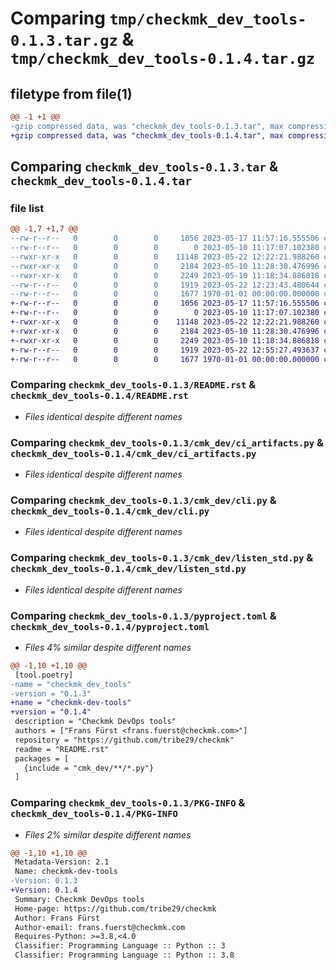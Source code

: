 # Comparing `tmp/checkmk_dev_tools-0.1.3.tar.gz` & `tmp/checkmk_dev_tools-0.1.4.tar.gz`

## filetype from file(1)

```diff
@@ -1 +1 @@
-gzip compressed data, was "checkmk_dev_tools-0.1.3.tar", max compression
+gzip compressed data, was "checkmk_dev_tools-0.1.4.tar", max compression
```

## Comparing `checkmk_dev_tools-0.1.3.tar` & `checkmk_dev_tools-0.1.4.tar`

### file list

```diff
@@ -1,7 +1,7 @@
--rw-r--r--   0        0        0     1056 2023-05-17 11:57:16.555506 checkmk_dev_tools-0.1.3/README.rst
--rw-r--r--   0        0        0        0 2023-05-10 11:17:07.102380 checkmk_dev_tools-0.1.3/cmk_dev/__init__.py
--rwxr-xr-x   0        0        0    11148 2023-05-22 12:22:21.988260 checkmk_dev_tools-0.1.3/cmk_dev/ci_artifacts.py
--rwxr-xr-x   0        0        0     2184 2023-05-10 11:28:30.476996 checkmk_dev_tools-0.1.3/cmk_dev/cli.py
--rwxr-xr-x   0        0        0     2249 2023-05-10 11:18:34.886818 checkmk_dev_tools-0.1.3/cmk_dev/listen_std.py
--rw-r--r--   0        0        0     1919 2023-05-22 12:23:43.480644 checkmk_dev_tools-0.1.3/pyproject.toml
--rw-r--r--   0        0        0     1677 1970-01-01 00:00:00.000000 checkmk_dev_tools-0.1.3/PKG-INFO
+-rw-r--r--   0        0        0     1056 2023-05-17 11:57:16.555506 checkmk_dev_tools-0.1.4/README.rst
+-rw-r--r--   0        0        0        0 2023-05-10 11:17:07.102380 checkmk_dev_tools-0.1.4/cmk_dev/__init__.py
+-rwxr-xr-x   0        0        0    11148 2023-05-22 12:22:21.988260 checkmk_dev_tools-0.1.4/cmk_dev/ci_artifacts.py
+-rwxr-xr-x   0        0        0     2184 2023-05-10 11:28:30.476996 checkmk_dev_tools-0.1.4/cmk_dev/cli.py
+-rwxr-xr-x   0        0        0     2249 2023-05-10 11:18:34.886818 checkmk_dev_tools-0.1.4/cmk_dev/listen_std.py
+-rw-r--r--   0        0        0     1919 2023-05-22 12:55:27.493637 checkmk_dev_tools-0.1.4/pyproject.toml
+-rw-r--r--   0        0        0     1677 1970-01-01 00:00:00.000000 checkmk_dev_tools-0.1.4/PKG-INFO
```

### Comparing `checkmk_dev_tools-0.1.3/README.rst` & `checkmk_dev_tools-0.1.4/README.rst`

 * *Files identical despite different names*

### Comparing `checkmk_dev_tools-0.1.3/cmk_dev/ci_artifacts.py` & `checkmk_dev_tools-0.1.4/cmk_dev/ci_artifacts.py`

 * *Files identical despite different names*

### Comparing `checkmk_dev_tools-0.1.3/cmk_dev/cli.py` & `checkmk_dev_tools-0.1.4/cmk_dev/cli.py`

 * *Files identical despite different names*

### Comparing `checkmk_dev_tools-0.1.3/cmk_dev/listen_std.py` & `checkmk_dev_tools-0.1.4/cmk_dev/listen_std.py`

 * *Files identical despite different names*

### Comparing `checkmk_dev_tools-0.1.3/pyproject.toml` & `checkmk_dev_tools-0.1.4/pyproject.toml`

 * *Files 4% similar despite different names*

```diff
@@ -1,10 +1,10 @@
 [tool.poetry]
-name = "checkmk_dev_tools"
-version = "0.1.3"
+name = "checkmk-dev-tools"
+version = "0.1.4"
 description = "Checkmk DevOps tools"
 authors = ["Frans Fürst <frans.fuerst@checkmk.com>"]
 repository = "https://github.com/tribe29/checkmk"
 readme = "README.rst"
 packages = [
   {include = "cmk_dev/**/*.py"}
 ]
```

### Comparing `checkmk_dev_tools-0.1.3/PKG-INFO` & `checkmk_dev_tools-0.1.4/PKG-INFO`

 * *Files 2% similar despite different names*

```diff
@@ -1,10 +1,10 @@
 Metadata-Version: 2.1
 Name: checkmk-dev-tools
-Version: 0.1.3
+Version: 0.1.4
 Summary: Checkmk DevOps tools
 Home-page: https://github.com/tribe29/checkmk
 Author: Frans Fürst
 Author-email: frans.fuerst@checkmk.com
 Requires-Python: >=3.8,<4.0
 Classifier: Programming Language :: Python :: 3
 Classifier: Programming Language :: Python :: 3.8
```

